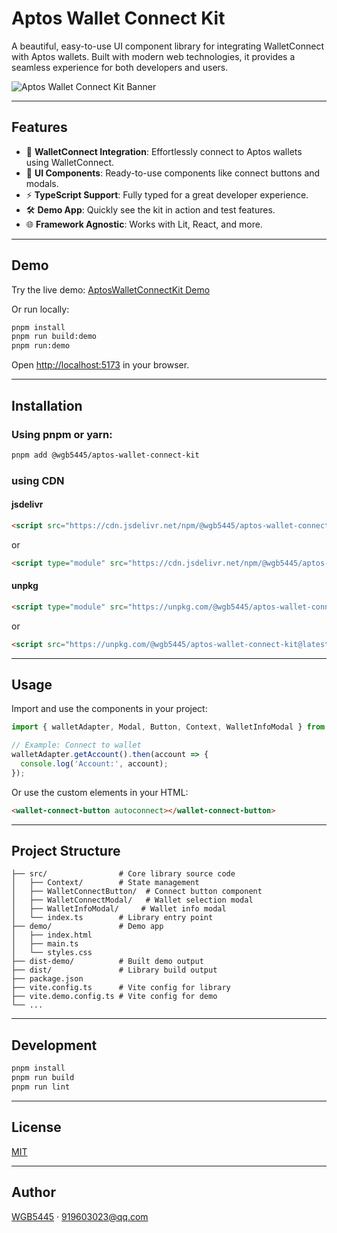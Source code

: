 # Aptos Wallet Connect Kit

A beautiful, easy-to-use UI component library for integrating WalletConnect with Aptos wallets. Built with modern web technologies, it provides a seamless experience for both developers and users.

![Aptos Wallet Connect Kit Banner](https://raw.githubusercontent.com/WGB5445/AptosWalletConnectKit/main/assets/banner.png)

---

## Features

- 🔌 **WalletConnect Integration**: Effortlessly connect to Aptos wallets using WalletConnect.
- 🧩 **UI Components**: Ready-to-use components like connect buttons and modals.
- ⚡ **TypeScript Support**: Fully typed for a great developer experience.
- 🛠️ **Demo App**: Quickly see the kit in action and test features.
- 🌐 **Framework Agnostic**: Works with Lit, React, and more.

---

## Demo

Try the live demo: [AptosWalletConnectKit Demo](https://wgb5445.github.io/AptosWalletConnectKit/)

Or run locally:

```bash
pnpm install
pnpm run build:demo
pnpm run:demo
```

Open [http://localhost:5173](http://localhost:5173) in your browser.

---

## Installation

### Using pnpm or yarn:
```bash
pnpm add @wgb5445/aptos-wallet-connect-kit
```

### using CDN

#### jsdelivr

```html
<script src="https://cdn.jsdelivr.net/npm/@wgb5445/aptos-wallet-connect-kit@latest/dist/walletConnectKit.cjs.js"></script>
```
or
```html
<script type="module" src="https://cdn.jsdelivr.net/npm/@wgb5445/aptos-wallet-connect-kit@latest/dist/walletConnectKit.es.js"></script>
```
#### unpkg

```html
<script type="module" src="https://unpkg.com/@wgb5445/aptos-wallet-connect-kit@latest/dist/walletConnectKit.es.js"></script>
```
or

```html
<script src="https://unpkg.com/@wgb5445/aptos-wallet-connect-kit@latest/dist/walletConnectKit.cjs.js"></script>
```

---

## Usage

Import and use the components in your project:

```typescript
import { walletAdapter, Modal, Button, Context, WalletInfoModal } from '@wgb5445/aptos-wallet-connect-kit';

// Example: Connect to wallet
walletAdapter.getAccount().then(account => {
  console.log('Account:', account);
});
```

Or use the custom elements in your HTML:

```html
<wallet-connect-button autoconnect></wallet-connect-button>
```

---

## Project Structure

```
├── src/                # Core library source code
│   ├── Context/        # State management
│   ├── WalletConnectButton/  # Connect button component
│   ├── WalletConnectModal/   # Wallet selection modal
│   ├── WalletInfoModal/     # Wallet info modal
│   └── index.ts        # Library entry point
├── demo/               # Demo app
│   ├── index.html
│   ├── main.ts
│   └── styles.css
├── dist-demo/          # Built demo output
├── dist/               # Library build output
├── package.json
├── vite.config.ts      # Vite config for library
├── vite.demo.config.ts # Vite config for demo
└── ...
```

---

## Development

```bash
pnpm install
pnpm run build
pnpm run lint
```

---

## License

[MIT](LICENSE)

---

## Author

[WGB5445](https://github.com/WGB5445) · 919603023@qq.com
